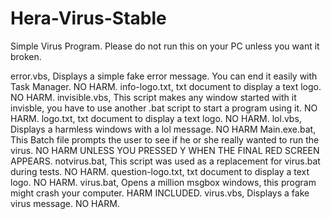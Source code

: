 # Hera-Virus-Stable
Simple Virus Program. Please do not run this on your PC unless you want it broken.

error.vbs, Displays a simple fake error message. You can end it easily with Task Manager. NO HARM.
info-logo.txt, txt document to display a text logo. NO HARM.
invisible.vbs, This script makes any window started with it invisble, you have to use another .bat script to start a program using it. NO HARM.
logo.txt, txt document to display a text logo. NO HARM.
lol.vbs, Displays a harmless windows with a lol message. NO HARM
Main.exe.bat, This Batch file prompts the user to see if he or she really wanted to run the virus. NO HARM UNLESS YOU PRESSED Y WHEN THE FINAL RED SCREEN APPEARS.
notvirus.bat, This script was used as a replacement for virus.bat during tests. NO HARM.
question-logo.txt, txt document to display a text logo. NO HARM.
virus.bat, Opens a million msgbox windows, this program might crash your computer. HARM INCLUDED.
virus.vbs, Displays a fake virus message. NO HARM.
